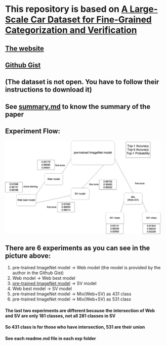 # This repository is based on [A Large-Scale Car Dataset for Fine-Grained Categorization and Verification](http://arxiv.org/abs/1506.08959)
## [The website](http://mmlab.ie.cuhk.edu.hk/datasets/comp_cars/index.html)
## [Github Gist](https://gist.github.com/bogger/b90eb88e31cd745525ae)

## (The dataset is not open. You have to follow their instructions to download it)

## See [summary.md](https://github.com/Lorne0/car_classification/blob/master/summary.md) to know the summary of the paper

## Experiment Flow:
![](car.jpg)

## There are 6 experiments as you can see in the picture above:
1.	pre-trained ImageNet model -> Web model (the model is provided by the author in the Github Gist)
2.	Web model -> Web best model
3.	[pre-trained ImageNet model](http://vision.princeton.edu/pvt/GoogLeNet/) -> SV model
4.	Web best model -> SV model
5.	pre-trained ImageNet model -> Mix(Web+SV) as 431 class
6.	pre-trained ImageNet model -> Mix(Web+SV) as 531 class   

#### The last two experiments are different because the intersection of Web and SV are only 181 classes, not all 281 classes in SV     
#### So 431 class is for those who have intersection, 531 are their union   

#### See each readme.md file in each exp folder


